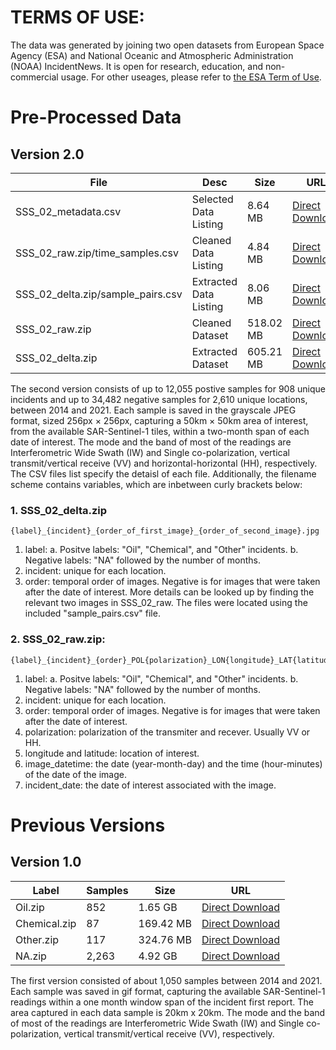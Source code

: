 # TERMS OF USE:
The data was generated by joining two open datasets from European Space Agency (ESA) and National Oceanic and Atmospheric Administration (NOAA) IncidentNews. It is open for research, education, and non-commercial usage. For other useages, please refer to [the ESA Term of Use](https://scihub.copernicus.eu/twiki/pub/SciHubWebPortal/TermsConditions/Sentinel_Data_Terms_and_Conditions.pdf).


# Pre-Processed Data


## Version 2.0

| File  | Desc | Size | URL |
| ------------- | ------------- |------------- |------------- |
| SSS_02_metadata.csv  | Selected Data Listing | 8.64 MB | [Direct Download](https://www.dropbox.com/s/zoef50qn5rcnsdf/SSS_02_metadata.csv?dl=1) |
| SSS_02_raw.zip/time_samples.csv  | Cleaned Data Listing | 4.84 MB | [Direct Download](https://www.dropbox.com/s/oo52lhxypfvdmdb/SSS_02_raw_time_samples.csv?dl=1) |
| SSS_02_delta.zip/sample_pairs.csv  | Extracted Data Listing | 8.06 MB | [Direct Download](https://www.dropbox.com/s/24rghn8jl352cer/SSS_02_delta_sample_pairs.csv?dl=1) |
| SSS_02_raw.zip  | Cleaned Dataset  | 518.02 MB | [Direct Download](https://www.dropbox.com/s/jhz8uytpkty38n7/SSS_02_raw.zip?dl=1) |
| SSS_02_delta.zip  | Extracted Dataset  | 605.21 MB | [Direct Download](https://www.dropbox.com/s/t0diyq5y8onun77/SSS_02_delta.zip?dl=1) |


The second version consists of up to 12,055 postive samples for 908 unique incidents and up to 34,482 negative samples for 2,610 unique locations, between 2014 and 2021. Each sample is saved in the grayscale JPEG format, sized 256px × 256px, capturing a 50km × 50km area of interest, from the available SAR-Sentinel-1 tiles, within a two-month span of each date of interest. The mode and the band of most of the readings are Interferometric Wide Swath (IW) and Single co-polarization, vertical transmit/vertical receive (VV) and horizontal-horizontal (HH), respectively. The CSV files list specify the detaisl of each file. Additionally, the filename scheme contains variables, which are inbetween curly brackets below:


### 1. SSS_02_delta.zip

```
{label}_{incident}_{order_of_first_image}_{order_of_second_image}.jpg
```

1. label: a. Positve labels: "Oil", "Chemical", and "Other" incidents. b. Negative labels: "NA" followed by the number of months. 
2. incident: unique for each location.
3. order: temporal order of images. Negative is for images that were taken after the date of interest.
More details can be looked up by finding the relevant two images in SSS_02_raw. The files were located using the included "sample_pairs.csv" file. 


### 2. SSS_02_raw.zip:

```
{label}_{incident}_{order}_POL{polarization}_LON{longitude}_LAT{latitude}_IMD{image_datetime}_IND{incident_date}.jpg
```

1. label: a. Positve labels: "Oil", "Chemical", and "Other" incidents. b. Negative labels: "NA" followed by the number of months. 
2. incident: unique for each location.
3. order: temporal order of images. Negative is for images that were taken after the date of interest.
4. polarization: polarization of the transmiter and recever. Usually VV or HH.
5. longitude and latitude: location of interest.
6. image_datetime: the date (year-month-day) and the time (hour-minutes) of the date of the image.
7. incident_date: the date of interest associated with the image.



# Previous Versions


## Version 1.0

| Label  | Samples | Size | URL |
| ------------- | ------------- |------------- |------------- |
| Oil.zip  | 852 | 1.65 GB | [Direct Download](https://www.dropbox.com/s/xjx0lmv46gs33sm/Oil.zip?dl=1) |
| Chemical.zip  | 87 | 169.42 MB | [Direct Download](https://www.dropbox.com/s/4y51sp3e7h5n6bl/Chemical.zip?dl=1) |
| Other.zip  | 117 | 324.76 MB | [Direct Download](https://www.dropbox.com/s/n4ep4du44jxrvhb/Other.zip?dl=1) |
| NA.zip  | 2,263  | 4.92 GB | [Direct Download](https://www.dropbox.com/s/xqtfhkrcuebqnmp/NA.zip?dl=1) |

The first version consisted of about 1,050 samples between 2014 and 2021. Each sample was saved in gif format, capturing the available SAR-Sentinel-1 readings within a one month window span of the incident first report. The area captured in each data sample is 20km x 20km. The mode and the band of most of the readings are Interferometric Wide Swath (IW) and Single co-polarization, vertical transmit/vertical receive (VV), respectively.

